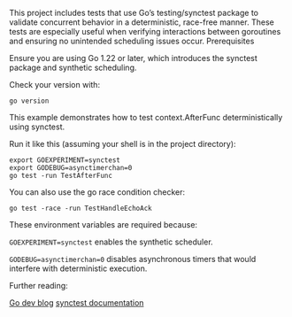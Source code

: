 This project includes tests that use Go’s testing/synctest package to validate concurrent behavior in a deterministic, race-free manner. These tests are especially useful when verifying interactions between goroutines and ensuring no unintended scheduling issues occur.
Prerequisites

Ensure you are using Go 1.22 or later, which introduces the synctest package and synthetic scheduling.

Check your version with:
```shell
go version
```


This example demonstrates how to test context.AfterFunc deterministically using synctest.

Run it like this (assuming your shell is in the project directory):
```shell
export GOEXPERIMENT=synctest
export GODEBUG=asynctimerchan=0
go test -run TestAfterFunc
```

You can also use the go race condition checker:
```shell
go test -race -run TestHandleEchoAck
```

These environment variables are required because:

```GOEXPERIMENT=synctest``` enables the synthetic scheduler.

```GODEBUG=asynctimerchan=0``` disables asynchronous timers that would interfere with deterministic execution.

Further reading:

[Go dev blog](https://go.dev/blog/synctest)
[synctest documentation](https://pkg.go.dev/testing/synctest)
